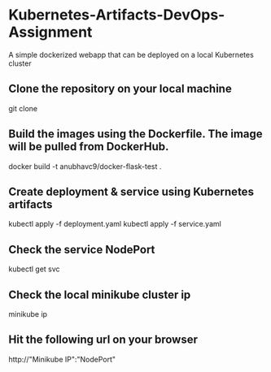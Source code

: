 # Kubernetes-Artifacts-DevOps-Assignment
A simple dockerized webapp that can be deployed on a local Kubernetes cluster

## Clone the repository on your local machine
git clone

## Build the images using the Dockerfile. The image will be pulled from DockerHub.
docker build -t anubhavc9/docker-flask-test .

## Create deployment & service using Kubernetes artifacts
kubectl apply -f deployment.yaml
kubectl apply -f service.yaml

## Check the service NodePort
kubectl get svc

## Check the local minikube cluster ip
minikube ip

## Hit the following url on your browser
http://"Minikube IP":"NodePort"
